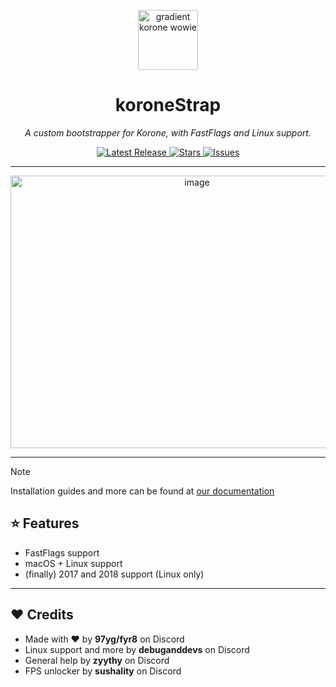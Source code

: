 <p align="center">
  <img width="96" height="96" alt="gradient korone wowie" src="https://github.com/user-attachments/assets/c0477fe6-8ed3-48dc-9404-ff9463d542ca" />
</p>
<h1 align="center">koroneStrap</h1>

<p align="center">
  <i>A custom bootstrapper for Korone, with FastFlags and Linux support.</i>
</p>

<p align="center">
  <a href="https://github.com/reprovision/koroneStrap/releases">
    <img src="https://img.shields.io/github/v/release/reprovision/pekoStrap?style=flat-square&color=blue" alt="Latest Release">
  </a>
  <a href="https://github.com/reprovision/koroneStrap/stargazers">
    <img src="https://img.shields.io/github/stars/reprovision/pekoStrap?style=flat-square&color=yellow" alt="Stars">
  </a>
  <a href="https://github.com/reprovision/koroneStrap/issues">
    <img src="https://img.shields.io/github/issues/reprovision/pekoStrap?style=flat-square&color=red" alt="Issues">
  </a>
</p>

---

<p align="center">
  <img width="581" height="436" alt="image" src="https://github.com/user-attachments/assets/625cf257-10b7-45e2-a24c-fe182027e0d2" />
</p>

---
> [!NOTE]
> Installation guides and more can be found at [our documentation](https://docs.mrmeowcat.dev/koroneStrap/getting-started)

## ⭐ Features
- FastFlags support
- macOS + Linux support
- (finally) 2017 and 2018 support (Linux only)

---

## ❤️ Credits
- Made with ❤️ by **97yg/fyr8** on Discord
- Linux support and more by **debuganddevs** on Discord
- General help by **zyythy** on Discord
- FPS unlocker by **sushality** on Discord
